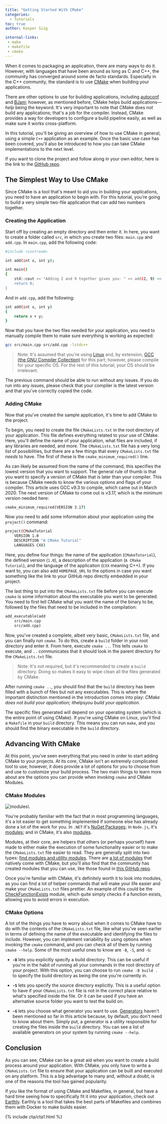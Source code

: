 ```yaml
---
title: "Getting Started With CMake"
categories:
  - Tutorials
toc: true
author: Kasper Siig

internal-links:
 - make
 - makefile
 - cmake
---
```


When it comes to packaging an application, there are many ways to do it. However, with languages that have been around as long as C and C++, the community has converged around some de facto standards. Especially in the C++ community, the standard is to use [CMake](https://cmake.org) when building your applications.

There are other options to use for building applications, including [autoconf](/blog/autoconf/) and [BJam](https://www.boost.org/doc/libs/1_43_0/doc/html/jam/usage.html); however, as mentioned before, CMake helps build applications—*help* being the keyword. It's very important to note that CMake does *not* build any applications; that's a job for the compiler. Instead, CMake provides a way for developers to configure a build pipeline easily, as well as make sure it works cross-platform.

In this tutorial, you'll be giving an overview of how to use CMake in general, using a simple `C++` application as an example. Once the basic use case has been covered, you'll also be introduced to how you can take CMake implementations to the next level.

If you want to clone the project and follow along in your own editor, here is the link to the [GitHub repo](https://github.com/KSiig/cmake-tutorial).

## The Simplest Way to Use CMake

Since CMake is a tool that's meant to aid you in building your applications, you need to have an application to begin with. For this tutorial, you're going to build a very simple two-file application that can add two numbers together.

### Creating the Application

Start off by creating an empty directory and then enter it. In here, you want to create a folder called `src`, in which you create two files: `main.cpp` and `add.cpp`. In `main.cpp`, add the following code:

~~~{.bash caption=">_"}
#include <iostream>

int add(int x, int y);

int main()
{
    std::cout << "Adding 2 and 9 together gives you: " << add(2, 9) << '\n';
    return 0;
}
~~~

And in `add.cpp`, add the following:

~~~{.bash caption=">_"}
int add(int x, int y)
{
    return x + y;
}
~~~

Now that you have the two files needed for your application, you need to manually compile them to make sure everything is working as expected:

~~~{.bash caption=">_"}
gcc src/main.cpp src/add.cpp -lstdc++
~~~

> Note: It's assumed that you're using [Linux](https://www.linux.org) and, by extension, [GCC (the GNU Compiler Collection)](https://gcc.gnu.org) for this part; however, please compile for your specific OS. For the rest of this tutorial, your OS should be irrelevant.

The previous command should be able to run without any issues. If you do run into any issues, please check that your compiler is the latest version and that you've correctly copied the code.

### Adding CMake

Now that you've created the sample application, it's time to add CMake to the project.

To begin, you need to create the file `CMakeLists.txt` in the root directory of your application. This file defines everything related to your use of CMake. Here, you'll define the name of your application, what files are included, if any libraries are needed, and more. The `CMakeLists.txt` file has a very long list of possibilities, but there are a few things that every `CMakeLists.txt` file *needs* to have. The first of these is the `cmake_minimum_required()` line.

As can likely be assumed from the name of the command, this specifies the lowest version that you want to support. The general rule of thumb is that you want to specify a version of CMake that is later than your compiler. This is because CMake needs to know the various options and flags of your compiler. This article uses GCC v9.3 to compile, which came out in March 2020. The next version of CMake to come out is v3.17, which is the minimum version needed here:

~~~{.bash caption=">_"}
cmake_minimum_required(VERSION 3.17)
~~~

Now you need to add some information about your application using the `project()` command:

~~~{.bash caption=">_"}
project(CMakeTutorial
    VERSION 1.0
    DESCRIPTION "A CMake Tutorial"
    LANGUAGES CXX)
~~~

Here, you define four things: the name of the application (`CMakeTutorial`), the defined version (`1.0`), a description of the application (`A CMake Tutorial`), and the language of the application (`CXX` meaning C++). If you want to, you can also add `HOMEPAGE_URL` to the options in case you want something like the link to your GitHub repo directly embedded in your project.

The last thing to put into the `CMakeLists.txt` file before you can execute `cmake` is some information about the executable you want to be generated. You need to first tell CMake what you want the name of the binary to be, followed by the files that need to be included in the compilation:

~~~{.bash caption=">_"}
add_executable(add
    src/main.cpp
    src/add.cpp)
~~~

Now, you've created a complete, albeit very basic, `CMakeLists.txt` file, and you can finally run `cmake`. To do this, create a `build` folder in your root directory and enter it. From here, execute `cmake ..`. This tells `cmake` to execute, and `..` communicates that it should look in the parent directory for the `CMakeLists.txt` file.

> Note: It's not required, but it's recommended to create a `build` directory. Doing so makes it easy to wipe clean all the files generated by CMake.

After running `cmake ..`, you should find that the `build` directory has been filled with a bunch of files but not any executables. This is where the important distinction mentioned in the introduction comes into play: *CMake does not build your application; it*helps*you build your application.*

The specific files generated will depend on your operating system (which is the entire point of using CMake). If you're using CMake on Linux, you'll find a `Makefile` in your `build` directory. This means you can run `make`, and you should find the binary executable in the `build` directory.

## Advancing With CMake

At this point, you've seen everything that you need in order to start adding CMake to your projects. At its core, CMake isn't an extremely complicated tool to use; however, it does provide a lot of options for you to choose from and use to customize your build process. The two main things to learn more about are the options you can provide when invoking `cmake` and CMake Modules.

### CMake Modules

![modules]({{site.images}}{{page.slug}}/modules.png)\

You're probably familiar with the fact that in most programming languages, it's a lot easier to get something implemented if someone else has already done a lot of the work for you. In `.NET` it's [NuGet Packages](https://www.nuget.org/packages); in `Node.js`, it's [modules](https://nodejs.org/api/modules.html); and in CMake, it's also [modules](https://cmake.org/cmake/help/latest/manual/cmake-modules.7.html).

Modules, at their core, are helpers that others (or perhaps yourself) have made to either make the execution of some functionality easier or to make the `CMakeLists.txt` file easier to read. They are generally split into two types: [find modules and utility modules](https://cmake.org/cmake/help/book/mastering-cmake/chapter/Modules.html). There are [a lot of modules](https://cmake.org/cmake/help/latest/manual/cmake-modules.7.html) that natively come with CMake, but you'll also find that the community has created modules that you can use, like those found in [this GitHub repo](https://github.com/rpavlik/cmake-modules).

Once you're familiar with CMake, it's definitely worth it to look into modules, as you can find a lot of helper commands that will make your life easier and make your `CMakeLists.txt` files prettier. An example of this could be the [CheckFunctionExists](https://cmake.org/cmake/help/latest/module/CheckFunctionExists.html) module, which quite simply checks if a function exists, allowing you to avoid errors in execution.

### CMake Options

A lot of the things you have to worry about when it comes to CMake have to do with the contents of the `CMakeLists.txt` file, like what you've seen earlier in terms of defining the name of the executable and identifying the files to include. However, you can implement variability by using options when invoking the `cmake` command, and you can check all of them by running `cmake --help`. Some of the most useful ones to know are `-B`, `-S`, and `-G`:

* **`-B`** lets you explicitly specify a build directory. This can be useful if you're in the habit of running all your commands in the root directory of your project. With this option, you can choose to run `cmake -B build .` to specify the build directory as being the one you're currently in.

* **`-S`** lets you specify the source directory explicitly. This is a useful option to have if your `CMakeLists.txt` file is not in the correct place relative to what's specified inside the file. Or it can be used if you have an alternative source folder you want to test the build on.

* **`-G`** lets you choose what generator you want to use. [Generators](https://cmake.org/cmake/help/latest/manual/cmake-generators.7.html#manual:cmake-generators(7)) haven't been mentioned so far in this article because, by default, you don't need to know about them. Simply put, a generator is a utility responsible for creating the files inside the `build` directory. You can see a list of available generators on your system by running `cmake --help`.

## Conclusion

As you can see, CMake can be a great aid when you want to create a build process around your application. With CMake, you only have to write a `CMakeLists.txt` file to ensure that your application can be built and executed on any platform. This is a big advantage to many and, without a doubt, is one of the reasons the tool has gained popularity.

If you like the format of using CMake and Makefiles, in general, but have a hard time seeing how to specifically fit it into your application, check out [Earthly](https://earthly.dev/). Earthly is a tool that takes the best parts of Makefiles and combines them with Docker to make builds easier.

{% include cta/cta1.html %}
